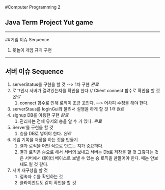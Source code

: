 #Computer Programming 2 
## Java Term Project Yut game

- - -

##게임 이슈 Sequence
1. 윷놀이 게임 규칙 구현
- - -
##  서버 이슈 Sequence
1. serverStatus를 구현을 할 것 --> 1차 구현 *완료*
2. 로그인시 서버가 열려있는지를 확인을 한다.// Client connect 함수로 확인을 할 것 *완료*
    1. connect 함수로 인해 로직이 조금 꼬인다. --> 어차피 수정을 해야 한다.   
3. serverStaus를 loginGui와 물려서 실행을 하게 할 것  *1차 완료*
4. signup DB를 이용한 구현 *완료*
    1. 관리자는 전체 유저의 승을 알 수 가 있다. *완료*
5. Server를 구현을 할 것
    1. 승을 DB로 넣어야 한다. *완료* 
6. 게임 기록을 저장을 하는 것을 만들기
    1. 결과 로직을 어떤 식으로 만드는 지가 중요하다.
    2. 결과 로직은 승으로 해서 서버의 보내고 서버는 Db로 저장을 할 것
    그렇다는 것은 서버에서 데이터 베이스로 보낼 수 있는 승 로직을 만들어야 한다.
    패는 안보내도 될 것 같다.
7. 서버 재구성을 할 것
    1. 접속자 수를 확인하는 것
    2. 클라이언트도 같이 확인을 할 것   


